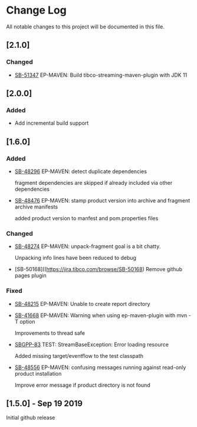 # Change Log
All notable changes to this project will be documented in this file.

## [2.1.0]

### Changed

- [SB-51347](https://jira.tibco.com/browse/SB-51347) EP-MAVEN: Build tibco-streaming-maven-plugin with JDK 11

## [2.0.0]

### Added

- Add incremental build support

## [1.6.0]

### Added

- [SB-48296](https://jira.tibco.com/browse/SB-48296) EP-MAVEN: detect duplicate dependencies

  fragment dependencies are skipped if already included via other dependencies

- [SB-48476](https://jira.tibco.com/browse/SB-48476) EP-MAVEN: stamp product version into archive and fragment archive manifests

  added product version to manfest and pom.properties files

### Changed

- [SB-48274](https://jira.tibco.com/browse/SB-48274) EP-MAVEN: unpack-fragment goal is a bit chatty.

  Unpacking info lines have been reduced to debug

- [SB-50168]((https://jira.tibco.com/browse/SB-50168) Remove github pages plugin

### Fixed

- [SB-48215](https://jira.tibco.com/browse/SB-48215) EP-MAVEN: Unable to create report directory
- [SB-41668](https://jira.tibco.com/browse/SB-41668) EP-MAVEN: Warning when using ep-maven-plugin with mvn -T option

  Improvements to thread safe

- [SBGPP-83](https://jira.tibco.com/browse/SBGPP-83) TEST: StreamBaseException: Error loading resource

  Added missing target/eventflow to the test classpath

- [SB-48556](https://jira.tibco.com/browse/SB-48556) EP-MAVEN: confusing messages running against read-only product installation

  Improve error message if product directory is not found

## [1.5.0] - Sep 19 2019

Initial github release

